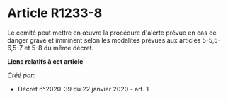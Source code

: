 # Article R1233-8

Le comité peut mettre en œuvre la procédure d'alerte prévue en cas de danger grave et imminent selon les modalités prévues
aux articles 5-5,5-6,5-7 et 5-8 du même décret.

**Liens relatifs à cet article**

_Créé par_:

  - Décret n°2020-39 du 22 janvier 2020 - art. 1
